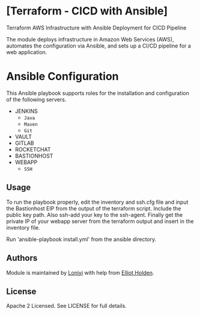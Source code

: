 # [Terraform - CICD with Ansible]

Terraform AWS Infrastructure with Ansible Deployment for CICD Pipeline

The module deploys infrastructure in Amazon Web Services (AWS), automates the configuration via Ansible, and sets up a CI/CD pipeline for a web application.

# Ansible Configuration

This Ansible playbook supports roles for the installation and configuration of the following servers.

* JENKINS
    * `Java`
    * `Maven`
    * `Git`
* VAULT
* GITLAB
* ROCKETCHAT
* BASTIONHOST
* WEBAPP
    * `SSH`

## Usage

To run the playbook properly, edit the inventory and ssh.cfg file and input the Bastionhost EIP from the output of the terraform script. Include the public key path. Also ssh-add your key to the ssh-agent. Finally get the private IP of your webapp server from the terraform output and insert in the inventory file.

Run 'ansible-playbook install.yml' from the ansible directory.

## Authors

Module is maintained by [Loniyi](https://gitlab.com/loniyi) with help from [Elliot Holden](https://gitlab.com/elliotholden).

## License

Apache 2 Licensed. See LICENSE for full details.

